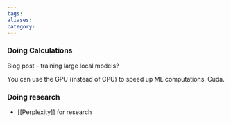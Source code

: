 ```yaml
---
tags: 
aliases: 
category:
---
```



### Doing Calculations

Blog post - training large local models?

You can use the GPU (instead of CPU) to speed up ML computations. Cuda.

### Doing research 

- [[Perplexity]] for research 
